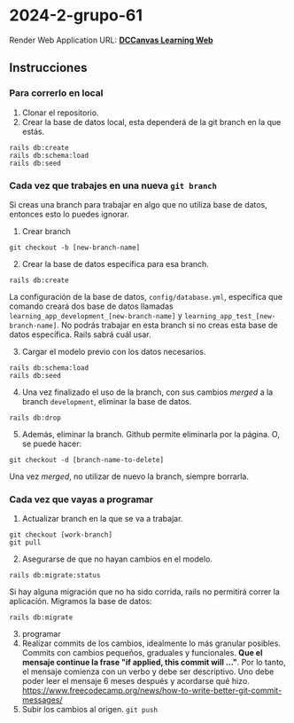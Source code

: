 # 2024-2-grupo-61

Render Web Application URL: **[DCCanvas Learning Web](https://mysite-2m84.onrender.com)**

## Instrucciones

### Para correrlo en local

1. Clonar el repositorio.
2. Crear la base de datos local, esta dependerá de la git branch en la que estás.
```
rails db:create
rails db:schema:load
rails db:seed
```

### Cada vez que trabajes en una **nueva** `git branch`
Si creas una branch para trabajar en algo que no utiliza base de datos, entonces esto lo puedes ignorar.

1. Crear branch
```
git checkout -b [new-branch-name]
```
2. Crear la base de datos específica para esa branch.
```
rails db:create
```
La configuración de la base de datos, `config/database.yml`, especifica que comando creará dos base de datos llamadas `learning_app_development_[new-branch-name]` y `learning_app_test_[new-branch-name]`. No podrás trabajar en esta branch si no creas esta base de datos específica. Rails sabrá cuál usar.

3. Cargar el modelo previo con los datos necesarios.
```
rails db:schema:load
rails db:seed
```
4. Una vez finalizado el uso de la branch, con sus cambios *merged* a la branch `development`, eliminar la base de datos.
```
rails db:drop
```
5. Además, eliminar la branch. Github permite eliminarla por la página. O, se puede hacer:
```
git checkout -d [branch-name-to-delete]
```
Una vez _merged_, no utilizar de nuevo la branch, siempre borrarla.


### Cada vez que vayas a programar

1. Actualizar branch en la que se va a trabajar.
```
git checkout [work-branch]
git pull
```
2. Asegurarse de que no hayan cambios en el modelo.
```
rails db:migrate:status
```
Si hay alguna migración que no ha sido corrida, rails no permitirá correr la aplicación. Migramos la base de datos:
```
rails db:migrate
```

3. programar
4. Realizar commits de los cambios, idealmente lo más granular posibles. Commits con cambios pequeños, graduales y funcionales. **Que el mensaje continue la frase "if applied, this commit will ..."**. Por lo tanto, el mensaje comienza con un verbo y debe ser descriptivo. Uno debe poder leer el mensaje 6 meses después y acordarse qué hizo. https://www.freecodecamp.org/news/how-to-write-better-git-commit-messages/
5. Subir los cambios al origen. ```git push```
